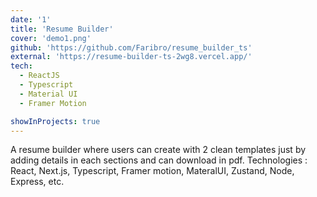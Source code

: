 ```yaml
---
date: '1'
title: 'Resume Builder'
cover: 'demo1.png'
github: 'https://github.com/Faribro/resume_builder_ts'
external: 'https://resume-builder-ts-2wg8.vercel.app/'
tech:
  - ReactJS
  - Typescript
  - Material UI
  - Framer Motion

showInProjects: true
---
```


A resume builder where users can create with 2 clean templates
just by adding details in each sections and can download in pdf.
Technologies : React, Next.js, Typescript, Framer motion, MateralUI,
Zustand, Node, Express, etc.
